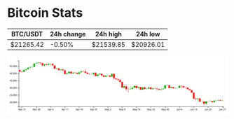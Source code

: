 # Bitcoin Stats

BTC/USDT|24h change|24h high|24h low|
|---|---|---|---|
|$21265.42|-0.50%|$21539.85|$20926.01|

<img src="./chart.svg">
